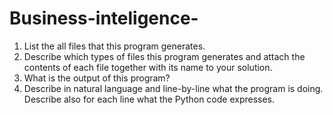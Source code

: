 # Business-inteligence-

1. List the all files that this program generates.
2. Describe which types of files this program generates and attach the contents of each file together with its name to your solution.
3. What is the output of this program?
4. Describe in natural language and line-by-line what the program is doing. Describe also for each line what the Python code expresses.
